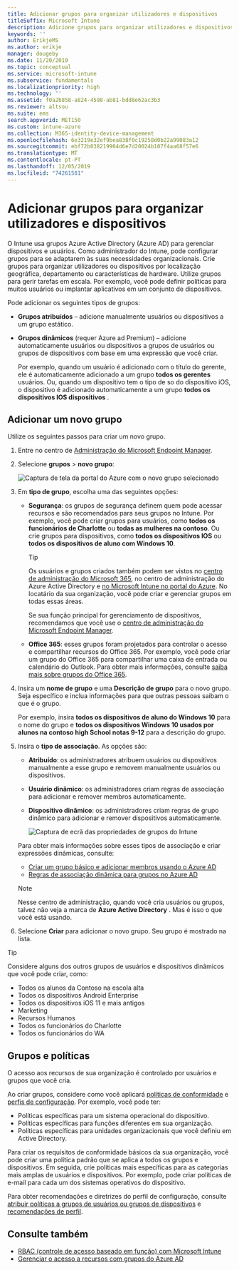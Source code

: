 ```yaml
---
title: Adicionar grupos para organizar utilizadores e dispositivos
titleSuffix: Microsoft Intune
description: Adicione grupos para organizar utilizadores e dispositivos por geografia, departamento ou hardware específico.
keywords: ''
author: ErikjeMS
ms.author: erikje
manager: dougeby
ms.date: 11/20/2019
ms.topic: conceptual
ms.service: microsoft-intune
ms.subservice: fundamentals
ms.localizationpriority: high
ms.technology: ''
ms.assetid: f0a2b858-a824-4598-ab81-bdd8e62ac3b3
ms.reviewer: altsou
ms.suite: ems
search.appverid: MET150
ms.custom: intune-azure
ms.collection: M365-identity-device-management
ms.openlocfilehash: 6e3219e32ef9bea838f0c19258d0b22a99083a12
ms.sourcegitcommit: ebf72b038219904d6e7d20024b107f4aa68f57e6
ms.translationtype: MT
ms.contentlocale: pt-PT
ms.lasthandoff: 12/05/2019
ms.locfileid: "74261581"
---
```

# <a name="add-groups-to-organize-users-and-devices"></a>Adicionar grupos para organizar utilizadores e dispositivos

O Intune usa grupos Azure Active Directory (Azure AD) para gerenciar dispositivos e usuários. Como administrador do Intune, pode configurar grupos para se adaptarem às suas necessidades organizacionais. Crie grupos para organizar utilizadores ou dispositivos por localização geográfica, departamento ou características de hardware. Utilize grupos para gerir tarefas em escala. Por exemplo, você pode definir políticas para muitos usuários ou implantar aplicativos em um conjunto de dispositivos.

Pode adicionar os seguintes tipos de grupos:

- **Grupos atribuídos** – adicione manualmente usuários ou dispositivos a um grupo estático. 
- **Grupos dinâmicos** (requer Azure ad Premium) – adicione automaticamente usuários ou dispositivos a grupos de usuários ou grupos de dispositivos com base em uma expressão que você criar.

  Por exemplo, quando um usuário é adicionado com o título do gerente, ele é automaticamente adicionado a um grupo **todos os gerentes** usuários. Ou, quando um dispositivo tem o tipo de so do dispositivo iOS, o dispositivo é adicionado automaticamente a um grupo **todos os dispositivos IOS dispositivos** .

## <a name="add-a-new-group"></a>Adicionar um novo grupo

Utilize os seguintes passos para criar um novo grupo.

1. Entre no centro de [Administração do Microsoft Endpoint Manager](https://go.microsoft.com/fwlink/?linkid=2109431).
2. Selecione **grupos** > **novo grupo**:

   ![Captura de tela da portal do Azure com o novo grupo selecionado](./media/groups-add/groups-add-new.png)

3. Em **tipo de grupo**, escolha uma das seguintes opções:

    - **Segurança**: os grupos de segurança definem quem pode acessar recursos e são recomendados para seus grupos no Intune. Por exemplo, você pode criar grupos para usuários, como **todos os funcionários de Charlotte** ou **todas as mulheres na contoso**. Ou crie grupos para dispositivos, como **todos os dispositivos IOS** ou **todos os dispositivos de aluno com Windows 10**.

        > [!TIP]
        > Os usuários e grupos criados também podem ser vistos no [centro de administração do Microsoft 365](https://admin.microsoft.com), no centro de administração do Azure Active Directory e [no Microsoft Intune no portal do Azure](https://go.microsoft.com/fwlink/?linkid=2090973). No locatário da sua organização, você pode criar e gerenciar grupos em todas essas áreas.
        >
        > Se sua função principal for gerenciamento de dispositivos, recomendamos que você use o [centro de administração do Microsoft Endpoint Manager](https://go.microsoft.com/fwlink/?linkid=2109431).

    - **Office 365**: esses grupos foram projetados para controlar o acesso e compartilhar recursos do Office 365. Por exemplo, você pode criar um grupo do Office 365 para compartilhar uma caixa de entrada ou calendário do Outlook. Para obter mais informações, consulte [saiba mais sobre grupos do Office 365](https://support.office.com/article/learn-about-office-365-groups-b565caa1-5c40-40ef-9915-60fdb2d97fa2).

4. Insira um **nome de grupo** e uma **Descrição de grupo** para o novo grupo. Seja específico e inclua informações para que outras pessoas saibam o que é o grupo.

    Por exemplo, insira **todos os dispositivos de aluno do Windows 10** para o nome do grupo e **todos os dispositivos Windows 10 usados por alunos na contoso high School notas 9-12** para a descrição do grupo.

5. Insira o **tipo de associação**. As opções são:

    - **Atribuído**: os administradores atribuem usuários ou dispositivos manualmente a esse grupo e removem manualmente usuários ou dispositivos.
    - **Usuário dinâmico**: os administradores criam regras de associação para adicionar e remover membros automaticamente.
    - **Dispositivo dinâmico**: os administradores criam regras de grupo dinâmico para adicionar e remover dispositivos automaticamente.

        ![Captura de ecrã das propriedades de grupos do Intune](./media/groups-add/groups-add-properties.png)

    Para obter mais informações sobre esses tipos de associação e criar expressões dinâmicas, consulte:

    - [Criar um grupo básico e adicionar membros usando o Azure AD](https://docs.microsoft.com/azure/active-directory/fundamentals/active-directory-groups-create-azure-portal)
    - [Regras de associação dinâmica para grupos no Azure AD](https://docs.microsoft.com/azure/active-directory/users-groups-roles/groups-dynamic-membership)

    > [!NOTE]
    > Nesse centro de administração, quando você cria usuários ou grupos, talvez não veja a marca de **Azure Active Directory** . Mas é isso o que você está usando.

6. Selecione **Criar** para adicionar o novo grupo. Seu grupo é mostrado na lista.

> [!TIP]
> Considere alguns dos outros grupos de usuários e dispositivos dinâmicos que você pode criar, como:
>
> - Todos os alunos da Contoso na escola alta
> - Todos os dispositivos Android Enterprise
> - Todos os dispositivos iOS 11 e mais antigos
> - Marketing
> - Recursos Humanos
> - Todos os funcionários do Charlotte
> - Todos os funcionários do WA

## <a name="groups-and-policies"></a>Grupos e políticas

O acesso aos recursos de sua organização é controlado por usuários e grupos que você cria.

Ao criar grupos, considere como você aplicará [políticas de conformidade](../protect/device-compliance-get-started.md) e [perfis de configuração](../configuration/device-profiles.md). Por exemplo, você pode ter:

- Políticas específicas para um sistema operacional do dispositivo.
- Políticas específicas para funções diferentes em sua organização.
- Políticas específicas para unidades organizacionais que você definiu em Active Directory.

Para criar os requisitos de conformidade básicos da sua organização, você pode criar uma política padrão que se aplica a todos os grupos e dispositivos. Em seguida, crie políticas mais específicas para as categorias mais amplas de usuários e dispositivos. Por exemplo, pode criar políticas de e-mail para cada um dos sistemas operativos do dispositivo.

Para obter recomendações e diretrizes do perfil de configuração, consulte [atribuir políticas a grupos de usuários ou grupos de dispositivos](../configuration/device-profile-assign.md#user-groups-vs-device-groups) e [recomendações de perfil](../configuration/device-profile-create.md#recommendations).

## <a name="see-also"></a>Consulte também

- [RBAC (controle de acesso baseado em função) com Microsoft Intune](role-based-access-control.md)
- [Gerenciar o acesso a recursos com grupos do Azure AD](https://docs.microsoft.com/azure/active-directory/active-directory-manage-groups)
